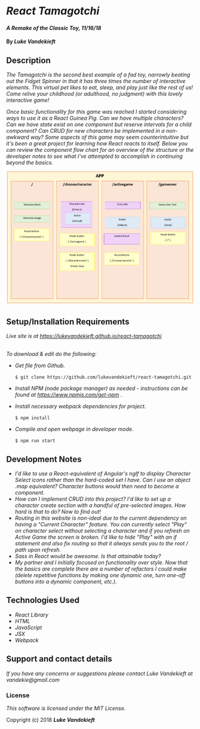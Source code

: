 # _React Tamagotchi_

#### _A Remake of the Classic Toy, 11/16/18_

#### By _**Luke Vandekieft**_

## Description

_The Tamagotchi is the second best example of a fad toy, narrowly beating out the Fidget Spinner in that it has three times the number of interactive elements. This virtual pet likes to eat, sleep, and play just like the rest of us! Come relive your childhood (or adulthood, no judgment) with this lovely interactive game!_

_Once basic functionality for this game was reached I started considering ways to use it as a React Guinea Pig. Can we have multiple characters? Can we have state exist on one component but reserve intervals for a child component? Can CRUD for new characters be implemented in a non-awkward way? Some aspects of this game may seem counterintuitive but it's been a great project for learning how React reacts to itself. Below you can review the component flow chart for an overview of the structure or the developer notes to see what I've attempted to accomplish in continuing beyond the basics._

![Component Flow](src/assets/images/component-flow.PNG)

## Setup/Installation Requirements

_Live site is at https://lukevandekieft.github.io/react-tamagotchi_
<br>
<br>

_To download & edit do the following:_

* _Get file from Github._

      $ git clone https://github.com/lukevandekieft/react-tamagotchi.git

* _Install NPM (node package manager) as needed - instructions can be found at https://www.npmjs.com/get-npm ._

* _Install necessary webpack dependencies for project._

      $ npm install

* _Compile and open webpage in developer mode._

      $ npm run start


## Development Notes

* _I'd like to use a React-equivalent of Angular's ngIf to display Character Select icons rather than the hard-coded set I have. Can I use an object .map equivalent? Character buttons would then need to become a component._
* _How can I implement CRUD into this project? I'd like to set up a character create section with a handful of pre-selected images. How hard is that to do? Now to find out!_
* _Routing in this website is non-ideal due to the current dependency on having a "Current Character" feature. You can currently select "Play" on character select without selecting a character and if you refresh on Active Game the screen is broken. I'd like to hide "Play" with an if statement and also fix routing so that it always sends you to the root / path upon refresh._
* _Sass in React would be awesome. Is that attainable today?_
* _My partner and I initially focused on functionality over style. Now that the basics are complete there are a number of refactors I could make (delete repetitive functions by making one dynamic one, turn one-off buttons into a dynamic component, etc.)._

## Technologies Used

* _React Library_
* _HTML_
* _JavaScript_
* _JSX_
* _Webpack_

## Support and contact details

_If you have any concerns or suggestions please contact Luke Vandekieft at vandekie@gmail.com_

### License

*This software is licensed under the MIT License.*

Copyright (c) 2018 **_Luke Vandekieft_**

